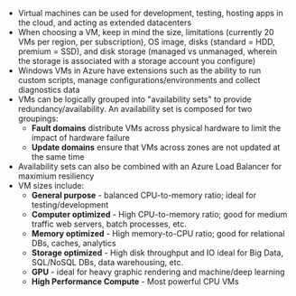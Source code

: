 - Virtual machines can be used for development, testing, hosting apps in the cloud, and acting as extended datacenters
- When choosing a VM, keep in mind the size, limitations (currently 20 VMs per region, per subscription), OS image, disks (standard = HDD, premium = SSD), and disk storage (managed vs unmanaged, wherein the storage is associated with a storage account you configure)
- Windows VMs in Azure have extensions such as the ability to run custom scripts, manage configurations/environments and collect diagnostics data
- VMs can be logically grouped into "availability sets" to provide redundancy/availability. An availability set is composed for two groupings: 
    - **Fault domains** distribute VMs across physical hardware to limit the impact of hardware failure
    - **Update domains** ensure that VMs across zones are not updated at the same time
- Availability sets can also be combined with an Azure Load Balancer for maximium resiliency 
- VM sizes include:
    - **General purpose** - balanced CPU-to-memory ratio; ideal for testing/development
    - **Computer optimized** - High CPU-to-memory ratio; good for medium traffic web servers, batch processes, etc.
    - **Memory optimized** - High memory-to-CPU ratio; good for relational DBs, caches, analytics
    - **Storage optimized** - High disk throughput and IO ideal for Big Data, SQL/NoSQL DBs, data warehousing, etc.
    - **GPU** - ideal for heavy graphic rendering and machine/deep learning
    - **High Performance Compute** - Most powerful CPU VMs
